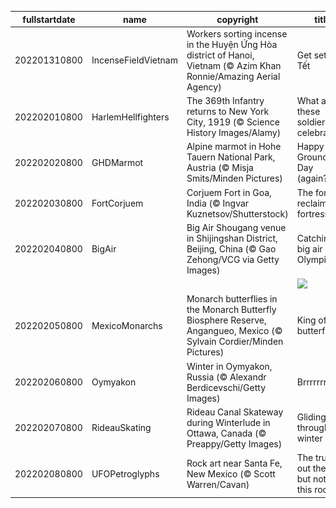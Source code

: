 |fullstartdate|name|copyright|title|image|
|--|--|--|--|--|
202201310800|IncenseFieldVietnam|Workers sorting incense in the Huyện Ứng Hòa district of Hanoi, Vietnam (© Azim Khan Ronnie/Amazing Aerial Agency)|Get set for Tết|![](/en-US/2022/02/202201310800IncenseFieldVietnam.jpg)|
202202010800|HarlemHellfighters|The 369th Infantry returns to New York City, 1919 (© Science History Images/Alamy)|What are these soldiers celebrating?|![](/en-US/2022/02/202202010800HarlemHellfighters.jpg)|
202202020800|GHDMarmot|Alpine marmot in Hohe Tauern National Park, Austria (© Misja Smits/Minden Pictures)|Happy Groundhog Day (again?)!|![](/en-US/2022/02/202202020800GHDMarmot.jpg)|
202202030800|FortCorjuem|Corjuem Fort in Goa, India (© Ingvar Kuznetsov/Shutterstock)|The forest reclaims a fortress|![](/en-US/2022/02/202202030800FortCorjuem.jpg)|
202202040800|BigAir|Big Air Shougang venue in Shijingshan District, Beijing, China (© Gao Zehong/VCG via Getty Images)|Catching big air in the Olympics|![](/en-US/2022/02/202202040800BigAir.jpg)|
||||![](/en-US/2022/02/.jpg)|
202202050800|MexicoMonarchs|Monarch butterflies in the Monarch Butterfly Biosphere Reserve, Angangueo, Mexico (© Sylvain Cordier/Minden Pictures)|King of the butterflies|![](/en-US/2022/02/202202050800MexicoMonarchs.jpg)|
202202060800|Oymyakon|Winter in Oymyakon, Russia (© Alexandr Berdicevschi/Getty Images)|Brrrrrrrr|![](/en-US/2022/02/202202060800Oymyakon.jpg)|
202202070800|RideauSkating|Rideau Canal Skateway during Winterlude in Ottawa, Canada (© Preappy/Getty Images)|Gliding through winter|![](/en-US/2022/02/202202070800RideauSkating.jpg)|
202202080800|UFOPetroglyphs|Rock art near Santa Fe, New Mexico (© Scott Warren/Cavan)|The truth is out there…but not on this rock|![](/en-US/2022/02/202202080800UFOPetroglyphs.jpg)|
